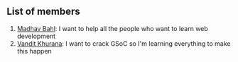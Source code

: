 ## List of members

1. [Madhav Bahl](https://github.com/MadhavBahlMD): I want to help all the people who want to learn web development
2. [Vandit Khurana](https://github.com/vanditkhurana): I want to crack GSoC so I'm learning everything to make this happen

